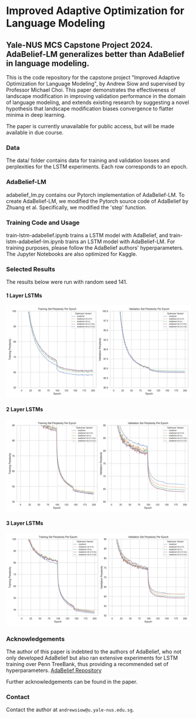 # Improved Adaptive Optimization for Language Modeling

## Yale-NUS MCS Capstone Project 2024. AdaBelief-LM generalizes better than AdaBelief in language modeling.

This is the code repository for the capstone project "Improved Adaptive Optimization for Language Modeling", by Andrew Siow and supervised by Professor Michael Choi. This paper demonstrates the effectiveness of landscape modification in improving validation performance in the domain of language modeling, and extends existing research by suggesting a novel hypothesis that landscape modification biases convergence to flatter minima in deep learning.  

The paper is currently unavailable for public access, but will be made available in due course.

### Data
The data/ folder contains data for training and validation losses and perplexities for the LSTM experiments. Each row corresponds to an epoch.

### AdaBelief-LM
adabelief_lm.py contains our Pytorch implementation of AdaBelief-LM. To create AdaBelief-LM, we modified the Pytorch source code of AdaBelief by Zhuang et al. Specifically, we modified the 'step' function.  

### Training Code and Usage
train-lstm-adabelief.ipynb trains a LSTM model with AdaBelief, and train-lstm-adabelief-lm.ipynb trains an LSTM model with AdaBelief-LM. For training purposes, please follow the AdaBelief authors' hyperparameters. The Jupyter Notebooks are also optimized for Kaggle.

### Selected Results
The results below were run with random seed 141.
#### 1 Layer LSTMs
![AdaBelief-LM Results](img/lstm_1layer_loss_curve.png)

#### 2 Layer LSTMs
![AdaBelief-LM Results](img/lstm_2layer_loss_curve.png)

#### 3 Layer LSTMs
![AdaBelief-LM Results](img/lstm_3layer_loss_curve.png)

### Acknowledgements
The author of this paper is indebted to the authors of AdaBelief, who not only developed AdaBelief but also ran extensive experiments for LSTM training over Penn TreeBank, thus providing a recommended set of hyperparameters.
[AdaBelief Repository](https://github.com/juntang-zhuang/Adabelief-Optimizer/tree/update_0.2.0 "AdaBelief Repository")

Further acknowledgements can be found in the paper. 

### Contact
Contact the author at `andrewsiow@u.yale-nus.edu.sg`.

